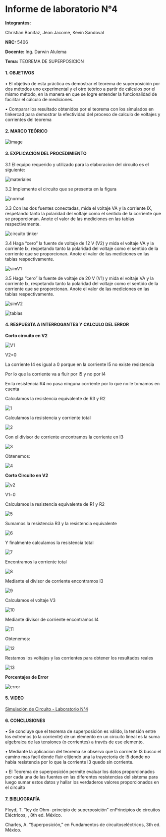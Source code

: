 # Informe de laboratorio N°4

**Integrantes:**

Christian Bonifaz, Jean Jacome, Kevin Sandoval

**NRC:** 5406

**Docente:** Ing. Darwin Alulema

**Tema:** TEOREMA DE SUPERPOSICION

#### 1. OBJETIVOS 

•	El objetivo de esta práctica es demostrar el teorema de superposición por dos métodos uno experimental y el otro teórico a partir de cálculos por el mismo método, en la manera en que se logre entender la funcionalidad de facilitar el cálculo de mediciones.

•	Comparar los resultado obtenidos por el teorema con los simulados en tinkercad para demostrar la efectividad del proceso de calculo de voltajes y corrientes del teorema 

#### 2. MARCO TEÓRICO 

![image](https://user-images.githubusercontent.com/85208164/125888569-064b5a35-381a-49c3-a432-a9806dbb5b57.png)


#### 3. EXPLICACIÓN DEL PROCEDIMIENTO
3.1 El equipo requerido y utilizado para la elaboracion del circuito es el siguiente:

![materiales](https://user-images.githubusercontent.com/84586968/125867697-be7677ed-035d-4eb7-935f-35a15d9b7c23.PNG)

3.2 Implemente el circuito que se presenta en la figura

![normal](https://user-images.githubusercontent.com/84586968/125867778-d89cd500-30dc-48b0-8d72-87c5997aee28.PNG)

3.3 Con las dos fuentes conectadas, mida el voltaje VA y la corriente IX, respetando tanto la polaridad del voltaje como el sentido de la corriente que se proporcionan. Anote el valor de las mediciones en las tablas respectivamente.

![circuito tinker](https://user-images.githubusercontent.com/84586968/125867694-baa7cbf7-e0d1-43cc-9f5c-2119bf31bcc1.PNG)

3.4 Haga “cero” la fuente de voltaje de 12 V (V2) y mida el voltaje VA y la corriente Ix, respetando tanto la polaridad del voltaje como el sentido de la corriente que se proporcionan. Anote el valor de las mediciones en las tablas respectivamente.

![simV1](https://user-images.githubusercontent.com/84586968/125867691-98746304-87f2-467b-ac5b-fcf5179e698e.PNG)

3.5 Haga “cero” la fuente de voltaje de 20 V (V1) y mida el voltaje VA y la corriente Ix, respetando tanto la polaridad del voltaje como el sentido de la corriente que se proporcionan. Anote el valor de las mediciones en las tablas respectivamente.

![simV2](https://user-images.githubusercontent.com/84586968/125867692-41375b0a-d2f3-4df6-bcea-75483edd02bf.PNG)

![tablas](https://user-images.githubusercontent.com/84586968/125867703-81946766-d0d5-45a6-9df1-ed18d1c59882.PNG)

#### 4. RESPUESTA A INTERROGANTES Y CALCULO DEL ERROR
**Corto circuito en V2** 

![V1](https://user-images.githubusercontent.com/84586968/125870487-376dc60e-3935-41a6-b582-10b6f964e05c.PNG)

V2=0

La corriente I4 es igual a 0 porque en la corriente I5 no existe resistencia

Por lo que la corriente va a fluir por I5 y no por I4

En la resistencia R4 no pasa ninguna corriente por lo que no le tomamos en cuenta

Calculamos la resistencia equivalente de R3 y R2

![1](https://user-images.githubusercontent.com/84586968/125896651-805d9ac5-ddaa-4306-b401-881c6aa42e46.PNG)

Calculamos la resistencia y corriente total

![2](https://user-images.githubusercontent.com/84586968/125896654-2534bfa8-d1e5-4de3-82a9-3bba822bd1f5.PNG)

Con el divisor de corriente encontramos la corriente en I3

![3](https://user-images.githubusercontent.com/84586968/125896662-3f9b2c34-b294-4d90-a1ea-ce6908dc8868.PNG)

Obtenemos:

![4](https://user-images.githubusercontent.com/84586968/125867664-7aed6f42-4c30-4e7e-bf72-0cbfb9d01d78.PNG)

**Corto Circuito en V2**

![v2](https://user-images.githubusercontent.com/84586968/125870488-509b2ba1-71b1-4fe7-9e46-890837a07625.PNG)

V1=0

Calculamos la resistencia equivalente de R1 y R2

![5](https://user-images.githubusercontent.com/84586968/125867667-4af3a375-6680-4d46-bf11-27a12bd248c9.PNG)

Sumamos la resistencia R3 y la resistencia equivalente

![6](https://user-images.githubusercontent.com/84586968/125867671-6fde70c9-8999-44d6-a971-c02d6a5baffa.PNG)

Y finalmente calculamos la resistencia total

![7](https://user-images.githubusercontent.com/84586968/125869805-d2e015ed-2b2e-42b1-ba2a-b12dfba8551f.PNG)

Encontramos la corriente total

![8](https://user-images.githubusercontent.com/84586968/125869806-4a54abe7-5f21-4c82-a854-67eb44fd8bfe.PNG)

Mediante el divisor de corriente encontramos I3

![9](https://user-images.githubusercontent.com/84586968/125869807-c4114e9d-610e-4354-816c-8bc90d967b28.PNG)

Calculamos el voltaje V3

![10](https://user-images.githubusercontent.com/84586968/125869809-ae515a9a-24a0-42cc-91f1-c3f6b3ca8870.PNG)

Mediante divisor de corriente encontramos I4

![11](https://user-images.githubusercontent.com/84586968/125869811-fd55e932-6260-4004-9d36-904e20b56c09.PNG)

Obtenemos:

![12](https://user-images.githubusercontent.com/84586968/125869812-56c08097-f38d-4aae-823b-816fe4c60a3c.PNG)

Restamos los voltajes y las corrientes para obtener los resultados reales 

![13](https://user-images.githubusercontent.com/84586968/125869813-6749453c-8193-49d5-b555-6b3e9360bc5f.PNG)

**Porcentajes de Error**

![error](https://user-images.githubusercontent.com/84586968/125867699-2d2c0e51-b5de-488b-a46e-0f5b253d2d37.PNG)

#### 5. VIDEO

[Simulación de Circuito - Laboratorio N°4](https://youtu.be/LZbgU99uJYQ "Simulación de Circuito - Laboratorio N°4")

#### 6. CONCLUSIONES 

•	Se concluye que el teorema de superposición es válido, la tensión entre los extremos (o la corriente) de un elemento en un circuito lineal es la suma algebraica de las tensiones (o corrientes) a través de ese elemento.

•	Mediante la aplicacion del teorema se observo que la corriente I3 busco el camino mas facil donde fluir elijiendo una la trayectoria de I5 donde no habia resistencia por lo que la corriente I3 quedo sin corriente.

• El Teorema de superposición permite evaluar los datos proporcionados por cada una de las fuentes en las diferentes resistencias del sistema para luego sumar estos datos y hallar los verdaderos valores proporcionados en el circuito

#### 7. BIBLIOGRAFÍA

Floyd,   T.   “ley   de   Ohm-   principio   de   superposición”   enPrincipios de circuitos Eléctricos, , 8th ed. México.

Charles,   A.   “Superposición,”   en  Fundamentos   de   circuitoseléctricos, 3th ed. México.



